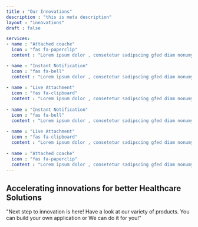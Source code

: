 ```yaml
---
title : "Our Innovations"
description : "this is meta description"
layout : "innovations"
draft : false

services:
- name : "Attached coache"
  icon : "fas fa-paperclip"
  content : "Lorem ipsum dolor , consetetur sadipscing gfed diam nonumy eirmod tempor invidunt ut labore et dolore magna aliquyam erat."

- name : "Instant Notification"
  icon : "fas fa-bell"
  content : "Lorem ipsum dolor , consetetur sadipscing gfed diam nonumy eirmod tempor invidunt ut labore et dolore magna aliquyam erat."
  
- name : "Live Attachment"
  icon : "fas fa-clipboard"
  content : "Lorem ipsum dolor , consetetur sadipscing gfed diam nonumy eirmod tempor invidunt ut labore et dolore magna aliquyam erat."
  
- name : "Instant Notification"
  icon : "fas fa-bell"
  content : "Lorem ipsum dolor , consetetur sadipscing gfed diam nonumy eirmod tempor invidunt ut labore et dolore magna aliquyam erat."
  
- name : "Live Attachment"
  icon : "fas fa-clipboard"
  content : "Lorem ipsum dolor , consetetur sadipscing gfed diam nonumy eirmod tempor invidunt ut labore et dolore magna aliquyam erat."
  
- name : "Attached coache"
  icon : "fas fa-paperclip"
  content : "Lorem ipsum dolor , consetetur sadipscing gfed diam nonumy eirmod tempor invidunt ut labore et dolore magna aliquyam erat."
---
```


## Accelerating innovations for better **Healthcare Solutions**
"Next step to innovation is here! Have a look at our variety of products.
You can build your own application or We can do it for you!"